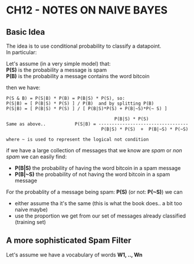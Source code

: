 # CH12 - NOTES  ON NAIVE BAYES 

## Basic Idea

The idea is to use conditional probability to classify a datapoint.  
In particular:
&nbsp;
  
Let's assume (in a very simple model) that:  
**P(S)** is the probability a message is spam  
**P(B)** is the probability a message contains the word bitcoin

then we have:  
```
P(S & B) = P(S|B) * P(B) = P(B|S) * P(S), so:  
P(S|B) = [ P(B|S) * P(S) ] / P(B)  and by splitting P(B)  
P(S|B) = [ P(B|S) * P(S) ] / [ P(B|S)*P(S) + P(B|~S)*P(~ S) ]

                                         P(B|S) * P(S) 
Same as above..           P(S|B) = ----------------------------------
                                    P(B|S) * P(S)  +  P(B|~S) * P(~S) 

where ~ is used to represent the logical not condition
```

if we have a large collection of messages that we know are *spam* or *non spam*
we can easily find:

- **P(B|S)**  the probability of having the word bitcoin in a spam message 
- **P(B|~S)** the probability of not having the word bitcoin in a spam message 

For the probablity of a message being spam: **P(S)** (or not: **P(~S)**) we can
- either assume tha it's the same (this is what the book does.. a bit too naive maybe)
- use the proportion we get from our set of messages already classified (training set)

## A more sophisticated Spam Filter

Let's assume we have a vocabulary of words **W1, .., Wn**